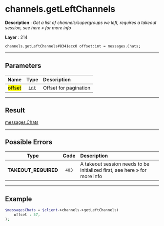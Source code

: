 # channels.getLeftChannels

**Description** : *Get a list of channels/supergroups we left, requires a takeout session, see here &raquo; for more info*

**Layer** : 214

```tl
channels.getLeftChannels#8341ecc0 offset:int = messages.Chats;
```

---

## Parameters

| Name | Type | Description |
| :---: | :---: | :--- |
| <mark>offset</mark> | [`int`](type/int) | Offset for pagination |

---

## Result

[messages.Chats](type/messages.Chats)

---

## Possible Errors

| Type | Code | Description |
| :---: | :---: | :--- |
| **TAKEOUT_REQUIRED** | `403` | A takeout session needs to be initialized first, see here » for more info |

---

## Example

```php
$messagesChats = $client->channels->getLeftChannels(
	offset : 57,
);
```